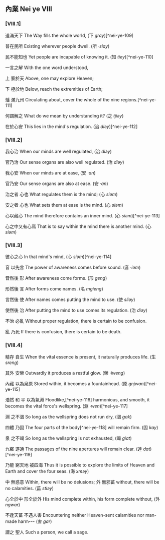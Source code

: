 ## 內業 Nei ye VIII

### [VIII.1]

道滿天下
The Way fills the whole world, (下 *gray*)[^nei-ye-109]

普在民所
Existing wherever people dwell. (所 *·siay*)

民不能知也
Yet people are incapable of knowing it. (知 *tiey*)[^nei-ye-110]

一言之解
With the one word understood,

上
察於天
Above,
one may explore Heaven;

下
極於地
Below,
reach the extremities of Earth;

蟠
滿九州
Circulating about,
cover the whole of the nine regions.[^nei-ye-111]

何謂解之
What do we mean by understanding it? (之 *tjiəy*)

在於心安
This lies in the mind's regulation. (治 *diəy*)[^nei-ye-112]

### [VIII.2]

我心治
When our minds are well regulated, (治 *diəy*)

官乃治
Our sense organs are also well regulated. (治 *diəy*)

我心安
When our minds are at ease, (安 *·an*)

官乃安
Our sense organs are also at ease. (安 *·an*)

治之者
心也
What regulates them
is the mind; (心 *siəm*)

安之者
心也
What sets them at ease
is the mind. (心 *siəm*)

心以藏心
The mind therefore contains an inner mind. (心 *siəm*)[^nei-ye-113]

心之中又有心焉
That is to say within the mind there is another mind. (心 *siəm*)

### [VIII.3]

彼心之心
In that mind's mind, (心 *siəm*)[^nei-ye-114]

音
以先言
The power of awareness
comes before sound. (音 *·iəm*)

音然後
形
After awareness
come forms. (形 *geng*)

形然後
言
After forms
come names. (名 *mgieng*)

言然後
使
After names
comes putting the mind to use. (使 *sliəy*)

使然後
治
After putting the mind to use
comes its regulation. (治 *diəy*)

不治
必亂
Without proper regulation,
there is certain to be confusion.

亂
乃死
If there is confusion,
there is certain to be death.

### [VIII.4]

精存
自生
When the vital essence is present,
it naturally produces life. (生 *sreng*)

其外
安榮
Outwardly
it produces a restful glow. (榮 *·iweng*)

內藏
以為泉原
Stored within,
it becomes a fountainhead. (原 *gnjwan*)[^nei-ye-115]

浩然
和
平
以為氣淵
Floodlike,[^nei-ye-116]
harmonious,
and smooth,
it becomes the vital force's wellspring. (淵 *·wen*)[^nei-ye-117]

淵
之不涸
So long as the wellspring
does not run dry, (涸 *gak*)

四體
乃固
The four parts of the body[^nei-ye-118]
will remain firm. (固 *kay*)

泉
之不竭
So long as the wellspring
is not exhausted, (竭 *giat*)

九竅
遂通
The passages of the nine apertures
will remain clear. (達 *dat*)[^nei-ye-119]

乃能
窮天地
被四海
Thus it is possible
to explore the limits of Heaven and Earth
and cover the four seas. (海 *xməy*)

中
無惑意
Within,
there will be no delusions;
外
無邪菑
without,
there will be no calamities. (菑 *stiəy*)

心全於中
形全於外
His mind complete within,
his form complete without, (外 *ngwar*)

不逢天菑
不遇人害
Encountering neither Heaven-sent calamities
nor man-made harm---&nbsp;(害 *gar*)

謂之
聖人
Such a person,
we call a sage.
